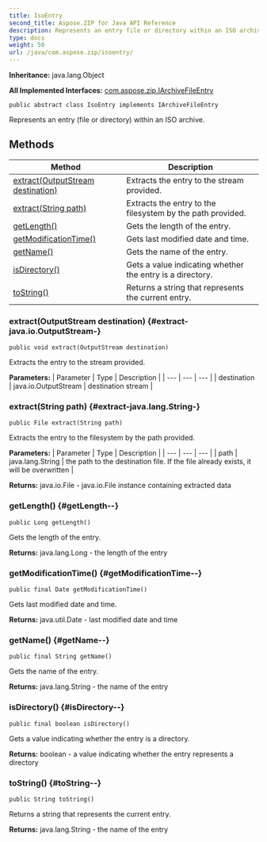 ```yaml
---
title: IsoEntry
second_title: Aspose.ZIP for Java API Reference
description: Represents an entry file or directory within an ISO archive.
type: docs
weight: 50
url: /java/com.aspose.zip/isoentry/
---
```


**Inheritance:**
java.lang.Object

**All Implemented Interfaces:**
[com.aspose.zip.IArchiveFileEntry](../../com.aspose.zip/iarchivefileentry)
```
public abstract class IsoEntry implements IArchiveFileEntry
```

Represents an entry (file or directory) within an ISO archive.
## Methods

| Method | Description |
| --- | --- |
| [extract(OutputStream destination)](#extract-java.io.OutputStream-) | Extracts the entry to the stream provided. |
| [extract(String path)](#extract-java.lang.String-) | Extracts the entry to the filesystem by the path provided. |
| [getLength()](#getLength--) | Gets the length of the entry. |
| [getModificationTime()](#getModificationTime--) | Gets last modified date and time. |
| [getName()](#getName--) | Gets the name of the entry. |
| [isDirectory()](#isDirectory--) | Gets a value indicating whether the entry is a directory. |
| [toString()](#toString--) | Returns a string that represents the current entry. |
### extract(OutputStream destination) {#extract-java.io.OutputStream-}
```
public void extract(OutputStream destination)
```


Extracts the entry to the stream provided.

**Parameters:**
| Parameter | Type | Description |
| --- | --- | --- |
| destination | java.io.OutputStream | destination stream |

### extract(String path) {#extract-java.lang.String-}
```
public File extract(String path)
```


Extracts the entry to the filesystem by the path provided.

**Parameters:**
| Parameter | Type | Description |
| --- | --- | --- |
| path | java.lang.String | the path to the destination file. If the file already exists, it will be overwritten |

**Returns:**
java.io.File - java.io.File instance containing extracted data
### getLength() {#getLength--}
```
public Long getLength()
```


Gets the length of the entry.

**Returns:**
java.lang.Long - the length of the entry
### getModificationTime() {#getModificationTime--}
```
public final Date getModificationTime()
```


Gets last modified date and time.

**Returns:**
java.util.Date - last modified date and time
### getName() {#getName--}
```
public final String getName()
```


Gets the name of the entry.

**Returns:**
java.lang.String - the name of the entry
### isDirectory() {#isDirectory--}
```
public final boolean isDirectory()
```


Gets a value indicating whether the entry is a directory.

**Returns:**
boolean - a value indicating whether the entry represents a directory
### toString() {#toString--}
```
public String toString()
```


Returns a string that represents the current entry.

**Returns:**
java.lang.String - the name of the entry
